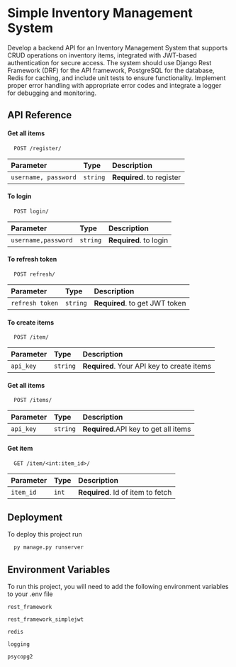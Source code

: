 
# Simple Inventory Management System

 Develop a backend API for an Inventory Management System that supports CRUD
 operations on inventory items, integrated with JWT-based authentication for secure
 access. The system should use Django Rest Framework (DRF) for the API framework,
 PostgreSQL for the database, Redis for caching, and include unit tests to ensure
 functionality. Implement proper error handling with appropriate error codes and integrate a
 logger for debugging and monitoring.


## API Reference
#### Get all items

```http
  POST /register/
```

| Parameter | Type     | Description                |
| :-------- | :------- | :------------------------- |
| `username, password` | `string` | **Required**. to register |

#### To login

```http
  POST login/
```

| Parameter | Type     | Description                |
| :-------- | :------- | :------------------------- |
| `username,password` | `string` | **Required**. to login |

#### To refresh token

```http
  POST refresh/
```

| Parameter | Type     | Description                |
| :-------- | :------- | :------------------------- |
| `refresh token` | `string` | **Required**. to get JWT token |

#### To create items

```http
  POST /item/
```

| Parameter | Type     | Description                |
| :-------- | :------- | :------------------------- |
| `api_key` | `string` | **Required**. Your API key to create items |

#### Get all items

```http
  POST /items/
```

| Parameter | Type     | Description                |
| :-------- | :------- | :------------------------- |
| `api_key` | `string` | **Required**.API key to get all items |

#### Get item

```http
  GET /item/<int:item_id>/
```

| Parameter | Type     | Description                       |
| :-------- | :------- | :-------------------------------- |
| `item_id`      | `int` | **Required**. Id of item to fetch |


## Deployment

To deploy this project run

```bash
  py manage.py runserver
```


## Environment Variables

To run this project, you will need to add the following environment variables to your .env file

`rest_framework`

`rest_framework_simplejwt`

`redis`

`logging`

`psycopg2`
